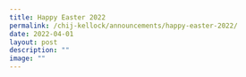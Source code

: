 ```yaml
---
title: Happy Easter 2022
permalink: /chij-kellock/announcements/happy-easter-2022/
date: 2022-04-01
layout: post
description: ""
image: ""
---
```

